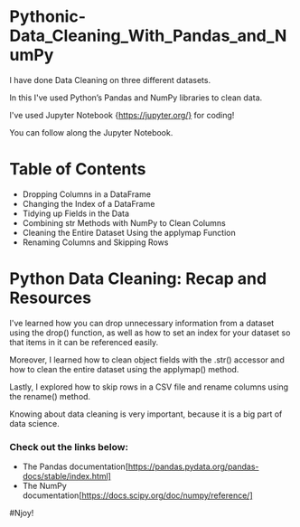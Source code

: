 # Pythonic-Data_Cleaning_With_Pandas_and_NumPy

I have done Data Cleaning on three different datasets.

In this I've used Python’s Pandas and NumPy libraries to clean data.

I've used Jupyter Notebook {https://jupyter.org/} for coding!

You can follow along the Jupyter Notebook.

# Table of Contents

* Dropping Columns in a DataFrame
* Changing the Index of a DataFrame
* Tidying up Fields in the Data
* Combining str Methods with NumPy to Clean Columns
* Cleaning the Entire Dataset Using the applymap Function
* Renaming Columns and Skipping Rows

# Python Data Cleaning: Recap and Resources

I've learned how you can drop unnecessary information from a dataset using the drop() function,
as well as how to set an index for your dataset so that items in it can be referenced easily.

Moreover, I learned how to clean object fields with the .str() accessor and how to clean the entire dataset using the applymap() method.

Lastly, I explored how to skip rows in a CSV file and rename columns using the rename() method.

Knowing about data cleaning is very important, because it is a big part of data science.

### Check out the links below:

* The Pandas documentation[https://pandas.pydata.org/pandas-docs/stable/index.html]
* The NumPy documentation[https://docs.scipy.org/doc/numpy/reference/]




#Njoy!
